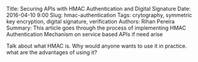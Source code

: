 Title: Securing APIs with HMAC Authentication and Digital Signature
Date: 2016-04-10 9:00
Slug: hmac-authentication
Tags: crytography, symmetric key encryption, digital signature, verification
Authors: Rihan Pereira
Summary: This article goes through the process of implementing HMAC Authentication Mechanism on service based APIs if need arise

Talk about what HMAC is. Why would anyone wants to use it in practice. what are the advantages of using it?
